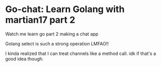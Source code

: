 # Go-chat: Learn Golang with martian17 part 2
Watch me learn go part 2
making a chat app

Golang select is such a strong operation LMFAO!!

I kinda realized that I can treat channels like a method call. idk if that's a good idea though.